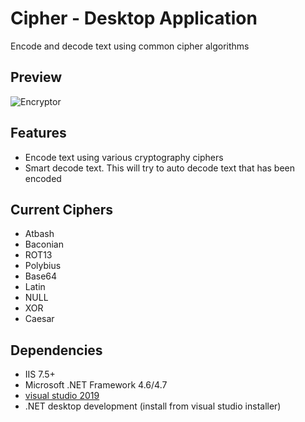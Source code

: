# Cipher - Desktop Application

Encode and decode text using common cipher algorithms

## Preview
![Encryptor](https://i.imgur.com/tODzBap.png)

## Features

* Encode text using various cryptography ciphers
* Smart decode text. This will try to auto decode text that has been encoded

## Current Ciphers

* Atbash
* Baconian
* ROT13
* Polybius
* Base64
* Latin
* NULL
* XOR
* Caesar

## Dependencies
 
 * IIS 7.5+
 * Microsoft .NET Framework 4.6/4.7
 * [visual studio 2019](https://visualstudio.microsoft.com/downloads/) 
 * .NET desktop development (install from visual studio installer)
